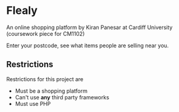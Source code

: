 Flealy
======

An online shopping platform by Kiran Panesar at Cardiff University (coursework piece for CM1102)

Enter your postcode, see what items people are selling near you.

Restrictions
------
Restrictions for this project are
* Must be a shopping platform
* Can't use **any** third party frameworks
* Must use PHP
